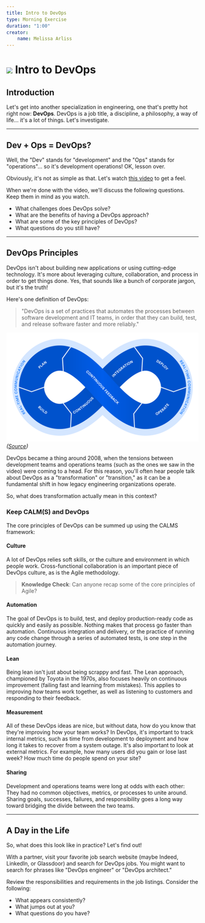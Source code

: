 ```yaml
---
title: Intro to DevOps
type: Morning Exercise
duration: "1:00"
creator:
    name: Melissa Arliss
---
```


# ![](https://ga-dash.s3.amazonaws.com/production/assets/logo-9f88ae6c9c3871690e33280fcf557f33.png) Intro to DevOps

## Introduction 

Let's get into another specialization in engineering, one that's pretty hot right now: **DevOps**. DevOps is a job title, a discipline, a philosophy, a way of life... it's a lot of things. Let's investigate.

---

## Dev + Ops = DevOps?

Well, the "Dev" stands for "development" and the "Ops" stands for "operations"... so it's development operations! OK, lesson over.

Obviously, it's not as simple as that. Let's watch [this video](https://www.youtube.com/watch?v=_I94-tJlovg) to get a feel.

When we're done with the video, we'll discuss the following questions. Keep them in mind as you watch.

- What challenges does DevOps solve?
- What are the benefits of having a DevOps approach?
- What are some of the key principles of DevOps?
- What questions do you still have?

---

## DevOps Principles

DevOps isn't about building new applications or using cutting-edge technology. It's more about leveraging culture, collaboration, and process in order to get things done. Yes, that sounds like a bunch of corporate jargon, but it's the truth!

Here's one definition of DevOps:

> "DevOps is a set of practices that automates the processes between software development and IT teams, in order that they can build, test, and release software faster and more reliably."

![](./images/loop.png)
*([Source](https://www.atlassian.com/devops))*

DevOps became a thing around 2008, when the tensions between development teams and operations teams (such as the ones we saw in the video) were coming to a head. For this reason, you'll often hear people talk about DevOps as a "transformation" or "transition," as it can be a fundamental shift in how legacy engineering organizations operate.

So, what does transformation actually mean in this context?

### Keep CALM(S) and DevOps

The core principles of DevOps can be summed up using the CALMS framework:

#### Culture

A lot of DevOps relies soft skills, or the culture and environment in which people work. Cross-functional collaboration is an important piece of DevOps culture, as is the Agile methodology.

> **Knowledge Check**: Can anyone recap some of the core principles of Agile?

#### Automation

The goal of DevOps is to build, test, and deploy production-ready code as quickly and easily as possible. Nothing makes that process go faster than automation. Continuous integration and delivery, or the practice of running any code change through a series of automated tests, is one step in the automation journey.

#### Lean

Being lean isn't just about being scrappy and fast. The Lean approach, championed by Toyota in the 1970s, also focuses heavily on continuous improvement (failing fast and learning from mistakes). This applies to improving *how* teams work together, as well as listening to customers and responding to their feedback.

#### Measurement

All of these DevOps ideas are nice, but without data, how do you know that they're improving how your team works? In DevOps, it's important to track internal metrics, such as time from development to deployment and how long it takes to recover from a system outage. It's also important to look at external metrics. For example, how many users did you gain or lose last week? How much time do people spend on your site?

#### Sharing

Development and operations teams were long at odds with each other: They had no common objectives, metrics, or processes to unite around. Sharing goals, successes, failures, and responsibility goes a long way toward bridging the divide between the two teams.

----

## A Day in the Life

So, what does this look like in practice? Let's find out!

With a partner, visit your favorite job search website (maybe Indeed, LinkedIn, or Glassdoor) and search for DevOps jobs. You might want to search for phrases like "DevOps engineer" or "DevOps architect."

Review the responsibilities and requirements in the job listings. Consider the following:

- What appears consistently? 
- What jumps out at you?
- What questions do you have?
